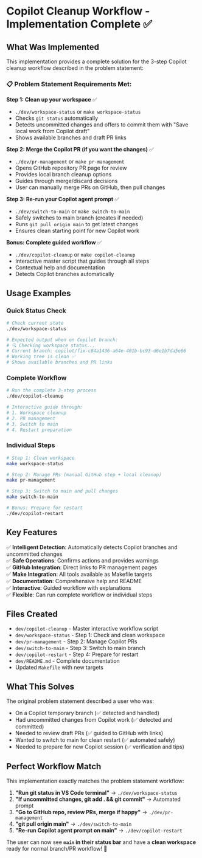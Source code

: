# Copilot Cleanup Workflow - Implementation Complete ✅

## What Was Implemented

This implementation provides a complete solution for the 3-step Copilot cleanup workflow described in the problem statement:

### 📋 Problem Statement Requirements Met:

**Step 1: Clean up your workspace** ✅
- `./dev/workspace-status` or `make workspace-status`
- Checks `git status` automatically
- Detects uncommitted changes and offers to commit them with "Save local work from Copilot draft"
- Shows available branches and draft PR links

**Step 2: Merge the Copilot PR (if you want the changes)** ✅  
- `./dev/pr-management` or `make pr-management`
- Opens GitHub repository PR page for review
- Provides local branch cleanup options
- Guides through merge/discard decisions
- User can manually merge PRs on GitHub, then pull changes

**Step 3: Re-run your Copilot agent prompt** ✅
- `./dev/switch-to-main` or `make switch-to-main` 
- Safely switches to main branch (creates if needed)
- Runs `git pull origin main` to get latest changes
- Ensures clean starting point for new Copilot work

**Bonus: Complete guided workflow** ✅
- `./dev/copilot-cleanup` or `make copilot-cleanup`
- Interactive master script that guides through all steps
- Contextual help and documentation
- Detects Copilot branches automatically

## Usage Examples

### Quick Status Check
```bash
# Check current state
./dev/workspace-status

# Expected output when on Copilot branch:
# 🔍 Checking workspace status...
# Current branch: copilot/fix-c84a1436-a64e-401b-bc93-d6e1b7da5e66
# Working tree is clean ✅
# Shows available branches and PR links
```

### Complete Workflow  
```bash
# Run the complete 3-step process
./dev/copilot-cleanup

# Interactive guide through:
# 1. Workspace cleanup
# 2. PR management 
# 3. Switch to main
# 4. Restart preparation
```

### Individual Steps
```bash
# Step 1: Clean workspace
make workspace-status

# Step 2: Manage PRs (manual GitHub step + local cleanup)
make pr-management  

# Step 3: Switch to main and pull changes
make switch-to-main

# Bonus: Prepare for restart
./dev/copilot-restart
```

## Key Features

✅ **Intelligent Detection**: Automatically detects Copilot branches and uncommitted changes  
✅ **Safe Operations**: Confirms actions and provides warnings  
✅ **GitHub Integration**: Direct links to PR management pages  
✅ **Make Integration**: All tools available as Makefile targets  
✅ **Documentation**: Comprehensive help and README  
✅ **Interactive**: Guided workflow with explanations  
✅ **Flexible**: Can run complete workflow or individual steps  

## Files Created

- `dev/copilot-cleanup` - Master interactive workflow script
- `dev/workspace-status` - Step 1: Check and clean workspace  
- `dev/pr-management` - Step 2: Manage Copilot PRs
- `dev/switch-to-main` - Step 3: Switch to main branch
- `dev/copilot-restart` - Step 4: Prepare for restart
- `dev/README.md` - Complete documentation
- Updated `Makefile` with new targets

## What This Solves

The original problem statement described a user who was:
- On a Copilot temporary branch (✅ detected and handled)
- Had uncommitted changes from Copilot work (✅ detected and committed)  
- Needed to review draft PRs (✅ guided to GitHub with links)
- Wanted to switch to main for clean restart (✅ automated safely)
- Needed to prepare for new Copilot session (✅ verification and tips)

## Perfect Workflow Match

This implementation exactly matches the problem statement workflow:

1. **"Run git status in VS Code terminal"** → `./dev/workspace-status`
2. **"If uncommitted changes, git add . && git commit"** → Automated prompt  
3. **"Go to GitHub repo, review PRs, merge if happy"** → `./dev/pr-management` 
4. **"git pull origin main"** → `./dev/switch-to-main`
5. **"Re-run Copilot agent prompt on main"** → `./dev/copilot-restart`

The user can now see **`main` in their status bar** and have a **clean workspace** ready for normal branch/PR workflow! 🎉